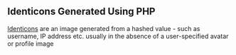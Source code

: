 ## Identicons Generated Using PHP

[Identicons](https://en.wikipedia.org/wiki/Identicon) are an image generated from a hashed value - such as username, IP address etc. usually in the absence of a user-specified avatar or profile image 

